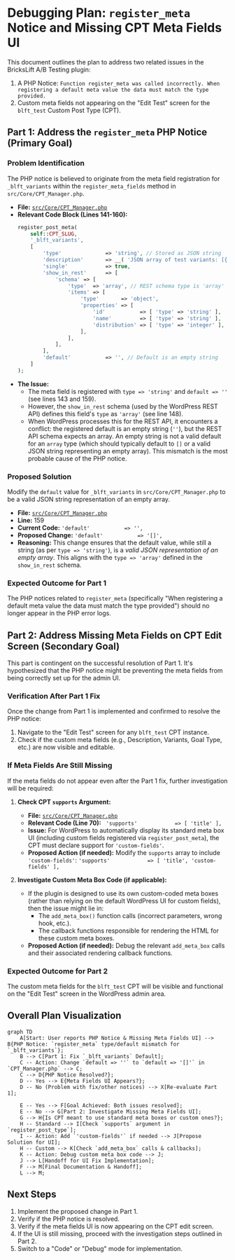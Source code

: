 # Debugging Plan: `register_meta` Notice and Missing CPT Meta Fields UI

This document outlines the plan to address two related issues in the BricksLift A/B Testing plugin:
1.  A PHP Notice: `Function register_meta was called incorrectly. When registering a default meta value the data must match the type provided.`
2.  Custom meta fields not appearing on the "Edit Test" screen for the `blft_test` Custom Post Type (CPT).

## Part 1: Address the `register_meta` PHP Notice (Primary Goal)

### Problem Identification
The PHP notice is believed to originate from the meta field registration for `_blft_variants` within the `register_meta_fields` method in `src/Core/CPT_Manager.php`.

*   **File:** [`src/Core/CPT_Manager.php`](src/Core/CPT_Manager.php)
*   **Relevant Code Block (Lines 141-160):**
    ```php
    register_post_meta(
        self::CPT_SLUG,
        '_blft_variants',
        [
            'type'              => 'string', // Stored as JSON string
            'description'       => __( 'JSON array of test variants: [{"id": "uuid", "name": "Variant Name", "distribution": 50}]', 'brickslift-ab-testing' ),
            'single'            => true,
            'show_in_rest'      => [
                'schema' => [
                    'type'  => 'array', // REST schema type is 'array'
                    'items' => [
                        'type'       => 'object',
                        'properties' => [
                            'id'           => [ 'type' => 'string' ],
                            'name'         => [ 'type' => 'string' ],
                            'distribution' => [ 'type' => 'integer' ],
                        ],
                    ],
                ],
            ],
            'default'           => '', // Default is an empty string
        ]
    );
    ```
*   **The Issue:**
    *   The meta field is registered with `type => 'string'` and `default => ''` (see lines 143 and 159).
    *   However, the `show_in_rest` schema (used by the WordPress REST API) defines this field's `type` as `'array'` (see line 148).
    *   When WordPress processes this for the REST API, it encounters a conflict: the registered default is an empty string (`''`), but the REST API schema expects an array. An empty string is not a valid default for an `array` type (which should typically default to `[]` or a valid JSON string representing an empty array). This mismatch is the most probable cause of the PHP notice.

### Proposed Solution
Modify the `default` value for `_blft_variants` in `src/Core/CPT_Manager.php` to be a valid JSON string representation of an empty array.

*   **File:** [`src/Core/CPT_Manager.php`](src/Core/CPT_Manager.php)
*   **Line:** 159
*   **Current Code:** `'default'           => '',`
*   **Proposed Change:** `'default'           => '[]',`
*   **Reasoning:** This change ensures that the default value, while still a string (as per `type => 'string'`), is a *valid JSON representation of an empty array*. This aligns with the `type => 'array'` defined in the `show_in_rest` schema.

### Expected Outcome for Part 1
The PHP notices related to `register_meta` (specifically "When registering a default meta value the data must match the type provided") should no longer appear in the PHP error logs.

## Part 2: Address Missing Meta Fields on CPT Edit Screen (Secondary Goal)

This part is contingent on the successful resolution of Part 1. It's hypothesized that the PHP notice might be preventing the meta fields from being correctly set up for the admin UI.

### Verification After Part 1 Fix
Once the change from Part 1 is implemented and confirmed to resolve the PHP notice:
1.  Navigate to the "Edit Test" screen for any `blft_test` CPT instance.
2.  Check if the custom meta fields (e.g., Description, Variants, Goal Type, etc.) are now visible and editable.

### If Meta Fields Are Still Missing
If the meta fields do not appear even after the Part 1 fix, further investigation will be required:

1.  **Check CPT `supports` Argument:**
    *   **File:** [`src/Core/CPT_Manager.php`](src/Core/CPT_Manager.php)
    *   **Relevant Code (Line 70):** ` 'supports'            => [ 'title' ],`
    *   **Issue:** For WordPress to automatically display its standard meta box UI (including custom fields registered via `register_post_meta`), the CPT must declare support for `'custom-fields'`.
    *   **Proposed Action (if needed):** Modify the `supports` array to include `'custom-fields'`:
        `'supports'            => [ 'title', 'custom-fields' ],`

2.  **Investigate Custom Meta Box Code (if applicable):**
    *   If the plugin is designed to use its own custom-coded meta boxes (rather than relying on the default WordPress UI for custom fields), then the issue might lie in:
        *   The `add_meta_box()` function calls (incorrect parameters, wrong hook, etc.).
        *   The callback functions responsible for rendering the HTML for these custom meta boxes.
    *   **Proposed Action (if needed):** Debug the relevant `add_meta_box` calls and their associated rendering callback functions.

### Expected Outcome for Part 2
The custom meta fields for the `blft_test` CPT will be visible and functional on the "Edit Test" screen in the WordPress admin area.

## Overall Plan Visualization

```mermaid
graph TD
    A[Start: User reports PHP Notice & Missing Meta Fields UI] --> B{PHP Notice: `register_meta` type/default mismatch for `_blft_variants`};
    B --> C[Part 1: Fix `_blft_variants` Default];
    C -- Action: Change `default => ''` to `default => '[]'` in `CPT_Manager.php` --> C;
    C --> D{PHP Notice Resolved?};
    D -- Yes --> E{Meta Fields UI Appears?};
    D -- No (Problem with fix/other notices) --> X[Re-evaluate Part 1];

    E -- Yes --> F[Goal Achieved: Both issues resolved];
    E -- No --> G[Part 2: Investigate Missing Meta Fields UI];
    G --> H{Is CPT meant to use standard meta boxes or custom ones?};
    H -- Standard --> I[Check `supports` argument in `register_post_type`];
    I -- Action: Add `'custom-fields'` if needed --> J[Propose Solution for UI];
    H -- Custom --> K[Check `add_meta_box` calls & callbacks];
    K -- Action: Debug custom meta box code --> J;
    J --> L[Handoff for UI Fix Implementation];
    F --> M[Final Documentation & Handoff];
    L --> M;
```

## Next Steps
1.  Implement the proposed change in Part 1.
2.  Verify if the PHP notice is resolved.
3.  Verify if the meta fields UI is now appearing on the CPT edit screen.
4.  If the UI is still missing, proceed with the investigation steps outlined in Part 2.
5.  Switch to a "Code" or "Debug" mode for implementation.